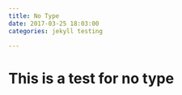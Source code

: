 ```yaml
---
title: No Type
date: 2017-03-25 18:03:00
categories: jekyll testing

---
```


# This is a test for no type
